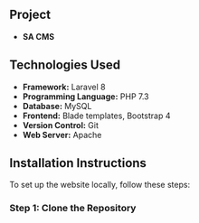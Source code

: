 ## Project

- **SA CMS**

## Technologies Used

- **Framework:** Laravel 8
- **Programming Language:** PHP 7.3
- **Database:** MySQL
- **Frontend:** Blade templates, Bootstrap 4
- **Version Control:** Git
- **Web Server:** Apache

## Installation Instructions

To set up the website locally, follow these steps:

### Step 1: Clone the Repository